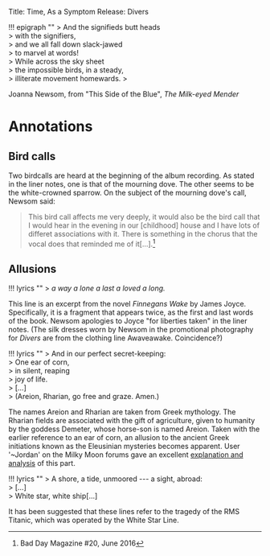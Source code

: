 Title: Time, As a Symptom
Release: Divers

!!! epigraph ""
	> And the signifieds butt heads  
	> with the signifiers,  
	> and we all fall down slack-jawed  
	> to marvel at words!  
	> While across the sky sheet  
	> the impossible birds, in a steady,  
	> illiterate movement homewards.
	><footer>Joanna Newsom, from "This Side of the Blue", <i>The Milk-eyed Mender</i></footer>

# Annotations #

## Bird calls ##

Two birdcalls are heard at the beginning of the album recording. As stated in the liner notes, one is that of the mourning dove. The other seems to be the white-crowned sparrow. On the subject of the mourning dove's call, Newsom said:
> This bird call affects me very deeply, it would also be the bird call that I would hear in the evening in our [childhood] house and I have lots of differet associations with it. There is something in the chorus that the vocal does that reminded me of it[...].[^badday]

## Allusions ##

!!! lyrics ""
	> *a way a lone a last a loved a long.*

This line is an excerpt from the novel *Finnegans Wake* by James Joyce. Specifically, it is a fragment that appears twice, as the first and last words of the book. Newsom apologies to Joyce "for liberties taken" in the liner notes. (The silk dresses worn by Newsom in the promotional photography for *Divers* are from the clothing line Awaveawake. Coincidence?)

!!! lyrics ""
	> And in our perfect secret-keeping:  
	> One ear of corn,  
	> in silent, reaping  
	> joy of life.  
	> [...]  
	> (Areion, Rharian, go free and graze. Amen.)

The names Areion and Rharian are taken from Greek mythology. The Rharian fields are associated with the gift of agriculture, given to humanity by the goddess Demeter, whose horse-son is named Areion. Taken with the earlier reference to an ear of corn, an allusion to the ancient Greek initiations known as the Eleusinian mysteries becomes apparent. User '~Jordan' on the Milky Moon forums gave an excellent [explanation and analysis](http://www.fromamouth.com/milkymoon/viewtopic.php?f=23&t=1424) of this part.

!!! lyrics ""
	> A shore, a tide, unmoored --- a sight, abroad:  
	> [...]  
	> White star, white ship[...]

It has been suggested that these lines refer to the tragedy of the RMS Titanic, which was operated by the White Star Line.

[^badday]: Bad Day Magazine #20, June 2016